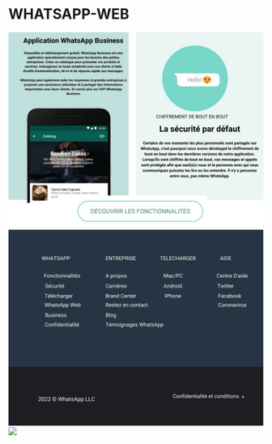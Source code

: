 # WHATSAPP-WEB

<img src="Maquette .jpg">
<img src="Maquette.jpg">
<img src="maquette whatsaap.jpg">


